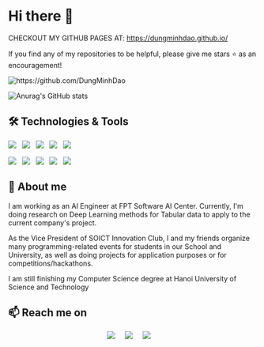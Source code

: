 # Hi there 👋
CHECKOUT MY GITHUB PAGES AT: https://dungminhdao.github.io/

If you find any of my repositories to be helpful, please give me stars ⭐ as an encouragement!

<img src="https://komarev.com/ghpvc/?username=DungMinhDao" alt="https://github.com/DungMinhDao" />

![Anurag's GitHub stats](https://github-readme-stats.vercel.app/api?username=DungMinhDao&show_icons=true&theme=cobalt)

## 🛠️ Technologies & Tools

![](https://img.shields.io/badge/OS-Linux-informational?style=flat&logo=linux&logoColor=white&color=2bbc8a)&nbsp;&nbsp;
![](https://img.shields.io/badge/Editor-VSCode-informational?style=flat&logo=visualstudiocode&logoColor=white&color=2bbc8a)&nbsp;&nbsp;
![](https://img.shields.io/badge/Tools-Miniconda-informational?style=flat&logo=anaconda&logoColor=white&color=2bbc8a)&nbsp;&nbsp;
![](https://img.shields.io/badge/Tools-Docker-informational?style=flat&logo=docker&logoColor=white&color=2bbc8a)&nbsp;&nbsp;
![](https://img.shields.io/badge/Tools-Github-informational?style=flat&logo=github&logoColor=white&color=2bbc8a)&nbsp;&nbsp;

![](https://img.shields.io/badge/Cloud-Google%20Colab-informational?style=flat&logo=googlecolab&logoColor=white&color=2bbc8a)&nbsp;&nbsp;
![](https://img.shields.io/badge/Tool-Jupyter%20Notebook-informational?style=flat&logo=jupyter&logoColor=white&color=2bbc8a)&nbsp;&nbsp;
![](https://img.shields.io/badge/Library-Pytorch-informational?style=flat&logo=pytorch&logoColor=white&color=2bbc8a)&nbsp;&nbsp;
![](https://img.shields.io/badge/Library-Tensorflow-informational?style=flat&logo=tensorflow&logoColor=white&color=2bbc8a)&nbsp;&nbsp;
![](https://img.shields.io/badge/Library-Pandas-informational?style=flat&logo=pandas&logoColor=white&color=2bbc8a)&nbsp;&nbsp;

## 🔭 About me
I am working as an AI Engineer at FPT Software AI Center. Currently, I'm doing research on Deep Learning methods for Tabular data to apply to the current company's project.

As the Vice President of SOICT Innovation Club, I and my friends organize many programming-related events for students in our School and University, as well as doing projects for application purposes or for competitions/hackathons.

I am still finishing my Computer Science degree at Hanoi University of Science and Technology

## 📫 Reach me on
<p align="center">
  <a target="_blank"href="https://www.linkedin.com/in/dung-dao-402826169/"><img src="https://img.shields.io/badge/linkedin-%230077B5.svg?&style=for-the-badge&logo=linkedin&logoColor=white" /></a>&nbsp;&nbsp;&nbsp;&nbsp;
  <a target="_blank"href="https://www.facebook.com/minhdung.dao.31/"><img src="https://img.shields.io/badge/Facebook-1877F2?style=for-the-badge&logo=facebook&logoColor=white" /></a>&nbsp;&nbsp;&nbsp;&nbsp;
  <a href="mailto:dungdao3112000@gmail.com?subject=Hello%20Dung%20Dao,%20From%20Github"><img src="https://img.shields.io/badge/gmail-%23D14836.svg?&style=for-the-badge&logo=gmail&logoColor=white" /></a>&nbsp;&nbsp;&nbsp;&nbsp;
</p>

<!--
**DungMinhDao/DungMinhDao** is a ✨ _special_ ✨ repository because its `README.md` (this file) appears on your GitHub profile.

Here are some ideas to get you started:

- 🔭 I’m currently working on ...
- 🌱 I’m currently learning ...
- 👯 I’m looking to collaborate on ...
- 🤔 I’m looking for help with ...
- 💬 Ask me about ...
- 📫 How to reach me: ...
- 😄 Pronouns: ...
- ⚡ Fun fact: ...
-->
